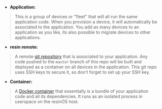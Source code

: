 * **Application:**
>This is a group of devices or "fleet" that will all run the same application code. When you provision a device, it will automatically be associated to the application. You add as many devices to an application as you like, its also possible to migrate devices to other applications.

* **resin remote:**
> A remote [git repository][git-repo] that is associated to your application. Any code pushed to the `master` branch of this repo will be built and deployed as a container on all devices in the application. This git repo uses SSH keys to secure it, so don't forget to set up your SSH key.

* **Container:**
>A [Docker container][docker-containers] that essentially is a bundle of your application code and all its dependencies. It runs as an isolated process in userspace on the resinOS host.


[docker-containers]:https://docs.docker.com/engine/understanding-docker/#how-does-a-container-work
[git-repo]:https://www.sbf5.com/~cduan/technical/git/git-1.shtml
